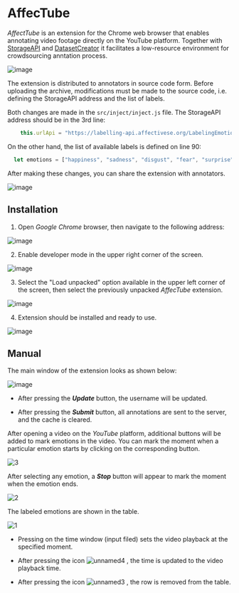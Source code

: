 # AffecTube
_AffectTube_ is an extension for the Chrome web browser that enables annotating video footage directly on the YouTube platform. Together with [StorageAPI](https://github.com/AffecTube/StorageAPI) and [DatasetCreator](https://github.com/AffecTube/DatasetCreator) it facilitates a low-resource environment for crowdsourcing anntation process. 

![image](https://github.com/AffecTube/AffecTube/assets/2039195/f745568e-837f-4234-a18d-d42f3995da62)

The extension is distributed to annotators in source code form. Before uploading the archive, modifications must be made to the source code, i.e. defining the StorageAPI address and the list of labels. 

Both changes are made in the `src/inject/inject.js` file. The StorageAPI address should be in the 3rd line:
```js
    this.urlApi = "https://labelling-api.affectivese.org/LabelingEmotionsDatabase/";
```

On the other hand, the list of available labels is defined on line 90:
```js
  let emotions = ["happiness", "sadness", "disgust", "fear", "surprise", "anger", "confusion"];
```

After making these changes, you can share the extension with annotators. 

![image](https://github.com/AffecTube/AffecTube/assets/2039195/6baad362-c42e-460c-b086-713b0e74252b)


## Installation

1. Open _Google Chrome_ browser, then navigate to the following address:

![image](https://github.com/AffecTube/AffecTube/assets/39652146/1954163c-d6f0-4875-84e9-9a8545d746f3)

2. Enable developer mode in the upper right corner of the screen.

![image](https://github.com/AffecTube/AffecTube/assets/39652146/c37088d4-9309-4da8-9df6-33cb9ef0061f)

3. Select the "Load unpacked" option available in the upper left corner of the screen, then select the previously unpacked _AffecTube_ extension.

![image](https://github.com/AffecTube/AffecTube/assets/39652146/f010a76b-0db3-4cf5-a08d-6581997b6699)

4. Extension should be installed and ready to use.

![image](https://github.com/AffecTube/AffecTube/assets/39652146/da3c4761-7024-4d0e-b55b-71fb785525a1)


## Manual

The main window of the extension looks as shown below:

![image](https://github.com/AffecTube/AffecTube/assets/39652146/1dfb33d3-4b91-4cf6-9379-826d0035cd15)

- After pressing the **_Update_** button, the username will be updated.

- After pressing the **_Submit_** button, all annotations are sent to the server, and the cache is cleared.


After opening a video on the _YouTube_ platform, additional buttons will be added to mark emotions in the video. You can mark the moment when a particular emotion starts by clicking on the corresponding button.

![3](https://github.com/AffecTube/AffecTube/assets/39652146/c1f4a01d-e99b-499d-bfd3-9c1de5c13a4c)

After selecting any emotion, a **_Stop_** button will appear to mark the moment when the emotion ends.

![2](https://github.com/AffecTube/AffecTube/assets/39652146/e9378344-89ff-4671-91ed-84cb71d5ea64)

The labeled emotions are shown in the table.

![1](https://github.com/AffecTube/AffecTube/assets/39652146/6db235fa-b3d7-4ced-8a5f-e114d4f2a37b)

- Pressing on the time window (input filed) sets the video playback at the specified moment.

- After pressing the icon ![unnamed4](https://github.com/AffecTube/AffecTube/assets/39652146/12282370-4111-4c44-88d7-f34494638ae0) , the time is updated to the video playback time.

- After pressing the icon ![unnamed3](https://github.com/AffecTube/AffecTube/assets/39652146/0f6e2956-cdcf-4a1c-b70a-fcd084aa1ccf) , the row is removed from the table.
